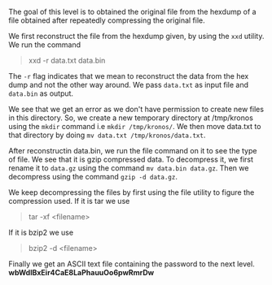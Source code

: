 The goal of this level is to obtained the original file from the hexdump of a file obtained after repeatedly compressing the original file.

We first reconstruct the file from the hexdump given, by using the `xxd` utility. We run the command 

> xxd -r data.txt data.bin

The `-r` flag indicates that we mean to reconstruct the data from the hex dump and not the other way around. We pass `data.txt` as input file and `data.bin` as output. 

We see that we get an error as we don't have permission to create new files in this directory. So, we create a new temporary directory at /tmp/kronos using the `mkdir` command i.e `mkdir /tmp/kronos/`. We then move data.txt to that directory by doing 
`mv data.txt /tmp/kronos/data.txt`. 

After reconstructin data.bin, we run the file command on it to see the type of file. We see that it is gzip compressed data. To decompress it, we first rename it to `data.gz` using the command `mv data.bin data.gz`. Then we decompress using the command `gzip -d data.gz`. 

We keep decompressing the files by first using the file utility to figure the compression used. If it is tar we use

> tar -xf \<filename\>

If it is bzip2 we use

> bzip2 -d \<filename\>

Finally we get an ASCII text file containing the password to the next level.
**wbWdlBxEir4CaE8LaPhauuOo6pwRmrDw**